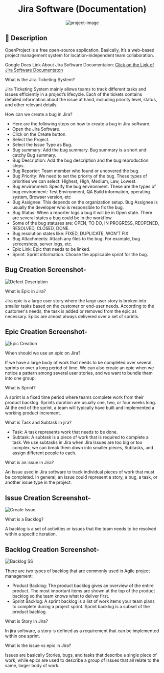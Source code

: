 <h1 id="title" align="center">Jira Software (Documentation)</h1>


<p align="center"><img src="https://socialify.git.ci/shantokumarsaha123/Jira-Software-Documentation/image?language=1&amp;name=1&amp;owner=1&amp;stargazers=1&amp;theme=Light" alt="project-image"></p>

## 📝 Description 
OpenProject is a free open-source application. Basically, It’s a web-based project management system for location-independent team collaboration.

Google Docs Link About Jira Software Documentaion: 
[Click on the Link of Jira Software Documentaton](https://docs.google.com/document/d/1Fvy-tTXajktI68f4F6SFP0JgE4Qn0aZO0xVYOIHA6ZM/edit)

What is the Jira Ticketing System?

Jira Ticketing System mainly allows teams to track different tasks and issues efficiently in a project’s lifecycle. Each of the tickets contains detailed information about the issue at hand, including priority level, status, and other relevant details.

How can we create a bug in Jira?
* Here are the following steps on how to create a bug in Jira software.
* Open the Jira Software.
* Click on the Create button.
* Select the Project.
* Select the Issue Type as Bug.
* Bug summary: Add the bug summary. Bug summary is a short and catchy Bug summary.
* Bug Description: Add the bug description and the bug reproduction steps.
* Bug Reporter: Team member who found or uncovered the bug.
* Bug Priority: We need to set the priority of the bug. These types of priorities we can select: Highest, High, Medium, Law, Lowest.
* Bug environment: Specify the bug environment. These are the types of bug environment: Test Environment, QA Build information, operating system, Browser version, etc
* Bug Assignee: This depends on the organization setup. Bug Assignee is usually the developer who is responsible to fix the bug.
* Bug Status: When a reporter logs a bug it will be in Open state. There are several states a bug could be in the workflow. 
* Some of the bug statuses are: OPEN, TO DO, IN PROGRESS, REOPENED, RESOLVED, CLOSED, DONE.
* Bug resolution states like: FIXED, DUPLICATE, WON’T FIX
* Bug Attachments: Attach any files to the bug. For example, bug screenshots, server logs, etc.
* Epic Link: Epic that needs to be linked.
* Sprint: Sprint information. Choose the applicable sprint for the bug.

## Bug Creation Screenshot-

![Defect Description](https://github.com/shantokumarsaha123/SQA-Websites-and-APIs-PerformanceTesting-JMeter/assets/122052172/dcc84297-7c45-4adb-a3e2-a7ef05a679d3)

What is Epic in Jira?

Jira epic is a large user story where the large user story is broken into smaller tasks based on the customer or end-user needs. According to the customer's needs, the task is added or removed from the epic as necessary. Epics are almost always delivered over a set of sprints.

## Epic Creation Screenshot-

![Epic Creation](https://github.com/shantokumarsaha123/SQA-Websites-and-APIs-PerformanceTesting-JMeter/assets/122052172/7c0b9ae5-4756-4e12-a603-50212bcfa668)

When should we use an epic on Jira?

If we have a large body of work that needs to be completed over several sprints or over a long period of time. We can also create an epic when we notice a pattern among several user stories, and we want to bundle them into one group.

What is Sprint? 

A sprint is a fixed time period where teams complete work from their product backlog. Sprints duration are usually one, two, or four weeks long. At the end of the sprint, a team will typically have built and implemented a working product increment.

What is Task and Subtask in jira?

* Task: A task represents work that needs to be done.
* Subtask: A subtask is a piece of work that is required to complete a task. We use subtasks in Jira when Jira Issues are too big or too complex, we can break them down into smaller pieces, Subtasks, and assign different people to each.

What is an issue in Jira?

An Issue used in Jira software to track individual pieces of work that must be completed. In general, an issue could represent a story, a bug, a task, or another issue type in the project.

## Issue Creation Screenshot-

![Create Issue](https://github.com/shantokumarsaha123/SQA-Websites-and-APIs-PerformanceTesting-JMeter/assets/122052172/cc45fe5c-8c36-472f-91d0-b91ce75553eb)

What is a Backlog?

A backlog is a set of activities or issues that the team needs to be resolved within a specific iteration.

## Backlog Creation Screenshot-

![Backlog SS](https://github.com/shantokumarsaha123/SQA-Websites-and-APIs-PerformanceTesting-JMeter/assets/122052172/fdc18504-7514-4b85-b97a-337ee0b0bc0a)


There are two types of backlog that are commonly used in Agile project management: 

* Product Backlog: The product backlog gives an overview of the entire product. The most important items are shown at the top of the product backlog so the team knows what to deliver first.
* Sprint Backlog: A sprint backlog is a list of work items your team plans to complete during a project sprint. Sprint backlog is a subset of the product backlog. 

What is Story in Jira?

 In jira software, a story is defined as a requirement that can be implemented within one sprint.

What is the issue vs epic in Jira?

Issues are basically Stories, bugs, and tasks that describe a single piece of work, while epics are used to describe a group of issues that all relate to the same, larger body of work.




